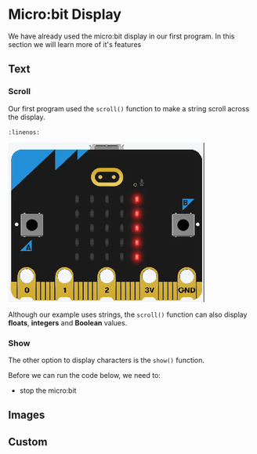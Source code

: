 # Micro:bit Display

We have already used the micro:bit display in our first program. In this section we will learn more of it's features

## Text

### Scroll

Our first program used the `scroll()` function to make a string scroll across the display.

```{literalinclude} ./python_files/first_program/main.py
:linenos:
```

![first_program displayed](./assets/first_program.gif)

Although our example uses strings, the `scroll()` function can also display **floats**, **integers** and **Boolean** values.

### Show

The other option to display characters is the `show()` function.

Before we can run the code below, we need to:

- stop the micro:bit

## Images


## Custom